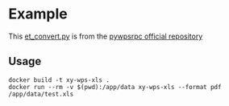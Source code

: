 # Example

This [et_convert.py](et_convert.py) is from the [pywpsrpc official repository](https://github.com/timxx/pywpsrpc/tree/master/examples/rpcetapi)

## Usage

```shell
docker build -t xy-wps-xls .
docker run --rm -v $(pwd):/app/data xy-wps-xls --format pdf /app/data/test.xls
```
